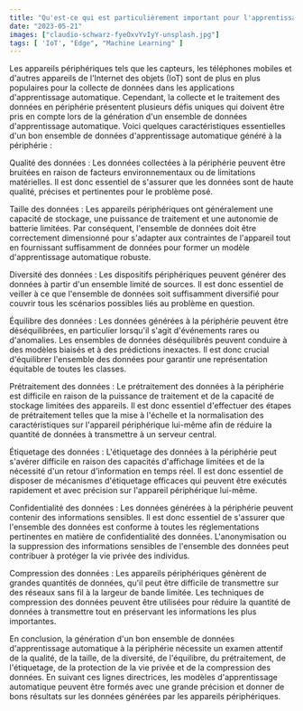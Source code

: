 ```yaml
---
title: "Qu'est-ce qui est particulièrement important pour l'apprentissage automatique lorsque les données sont générées à la périphérie?"
date: "2023-05-21"
images: ["claudio-schwarz-fyeOxvYvIyY-unsplash.jpg"]
tags: [ 'IoT', "Edge", "Machine Learning" ]
---
```

 

Les appareils périphériques tels que les capteurs, les téléphones mobiles et d'autres appareils de l'Internet des objets (IoT) sont de plus en plus populaires pour la collecte de données dans les applications d'apprentissage automatique. Cependant, la collecte et le traitement des données en périphérie présentent plusieurs défis uniques qui doivent être pris en compte lors de la génération d'un ensemble de données d'apprentissage automatique. Voici quelques caractéristiques essentielles d'un bon ensemble de données d'apprentissage automatique généré à la périphérie : 

Qualité des données : Les données collectées à la périphérie peuvent être bruitées en raison de facteurs environnementaux ou de limitations matérielles. Il est donc essentiel de s'assurer que les données sont de haute qualité, précises et pertinentes pour le problème posé. 

Taille des données : Les appareils périphériques ont généralement une capacité de stockage, une puissance de traitement et une autonomie de batterie limitées. Par conséquent, l'ensemble de données doit être correctement dimensionné pour s'adapter aux contraintes de l'appareil tout en fournissant suffisamment de données pour former un modèle d'apprentissage automatique robuste. 

Diversité des données : Les dispositifs périphériques peuvent générer des données à partir d'un ensemble limité de sources. Il est donc essentiel de veiller à ce que l'ensemble de données soit suffisamment diversifié pour couvrir tous les scénarios possibles liés au problème en question. 

Équilibre des données : Les données générées à la périphérie peuvent être déséquilibrées, en particulier lorsqu'il s'agit d'événements rares ou d'anomalies. Les ensembles de données déséquilibrés peuvent conduire à des modèles biaisés et à des prédictions inexactes.								Il est donc crucial d'équilibrer l'ensemble des données pour garantir une représentation équitable de toutes les classes. 

Prétraitement des 	données : Le prétraitement des données à la périphérie est difficile en raison de la puissance de traitement et de la capacité de stockage limitées des appareils. Il est donc essentiel d'effectuer des étapes de prétraitement telles que la mise à l'échelle et la normalisation des caractéristiques sur l'appareil périphérique lui-même afin de réduire la quantité de données à transmettre à un serveur central. 

Étiquetage des 	données : L'étiquetage des données à la périphérie peut s'avérer difficile en raison des capacités d'affichage limitées et de la nécessité d'un retour d'information en temps réel. Il est donc essentiel de disposer de mécanismes d'étiquetage efficaces qui peuvent être exécutés rapidement et avec précision sur l'appareil périphérique lui-même. 

Confidentialité des données : Les données générées à la périphérie peuvent contenir des informations sensibles. Il est donc essentiel de s'assurer que l'ensemble des données est conforme à toutes les réglementations pertinentes en matière de confidentialité des données. L'anonymisation ou la suppression des informations sensibles de l'ensemble des données peut contribuer à protéger la vie privée des individus. 

Compression des données : Les appareils périphériques génèrent de grandes quantités de données, qu'il peut être difficile de transmettre sur des réseaux sans fil à la largeur de bande limitée. Les techniques de compression des données peuvent être utilisées pour réduire la quantité de données à transmettre tout en préservant les informations les plus importantes. 

En conclusion, la génération d'un bon ensemble de données d'apprentissage automatique à la périphérie nécessite un examen attentif de la qualité, de la taille, de la diversité, de l'équilibre, du prétraitement, de l'étiquetage, de la protection de la vie privée et de la compression des données. En suivant ces lignes directrices, les modèles d'apprentissage automatique peuvent être formés avec une grande précision et donner de bons résultats sur les données générées par les appareils périphériques. 
